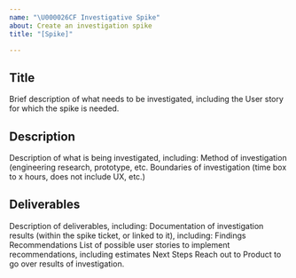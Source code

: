 ```yaml
---
name: "\U000026CF Investigative Spike"
about: Create an investigation spike
title: "[Spike]"

---
```


## Title
Brief description of what needs to be investigated, including the User story for which the spike is needed.

## Description
Description of what is being investigated, including:
Method of investigation (engineering research, prototype, etc.
Boundaries of investigation (time box to x hours, does not include UX, etc.)

## Deliverables
Description of deliverables, including:
Documentation of investigation results (within the spike ticket, or linked to it), including:
Findings
Recommendations
List of possible user stories to implement recommendations, including estimates
Next Steps
Reach out to Product to go over results of investigation.

